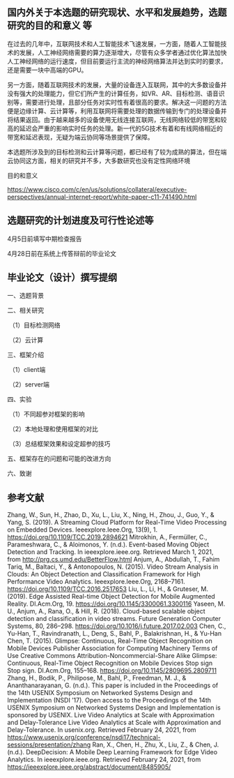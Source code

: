 ## 国内外关于本选题的研究现状、水平和发展趋势，选题研究的目的和意义 等

在过去的几年中，互联网技术和人工智能技术飞速发展，一方面，随着人工智能技术的发展，人工神经网络需要的算力逐渐增大，尽管有众多学者通过优化算法加快人工神经网络的运行速度，但目前要运行主流的神经网络算法并达到实时的要求，还是需要一块中高端的GPU。

另一方面，随着互联网技术的发展，大量的设备连入互联网，其中的大多数设备并没有强大的处理能力，但它们所产生的计算任务，如VR、AR、目标检测、语音识别等，需要进行处理，且部分任务对实时性有着很高的要求。解决这一问题的方法便是边缘计算、云计算等，利用互联网将需要处理的数据传输到专门的处理设备并将结果返回。由于越来越多的设备使用无线连接互联网，无线网络较低的带宽和较高的延迟会严重的影响实时任务的处理。新一代的5G技术有着和有线网络相近的带宽和延迟表现，无疑为端云协同等场景提供了保障。

本选题所涉及到的目标检测和云计算等问题，都已经有了较为成熟的算法，但在端云协同这方面，相关的研究并不多，大多数研究也没有定性网络环境

目的和意义

https://www.cisco.com/c/en/us/solutions/collateral/executive-perspectives/annual-internet-report/white-paper-c11-741490.html



## 选题研究的计划进度及可行性论述等 



4月5日前填写中期检查报告

4月28日前在系统上传答辩前的毕业论文

## 毕业论文（设计）撰写提纲 

一、选题背景

二、相关研究

​    （1）目标检测网络

​    （2）云计算

三、框架介绍

​    （1）client端

​    （2）server端

四、实验

​    （1）不同超参对框架的影响

​    （2）本地处理和使用框架的对比

​    （3）总结框架效果和设定超参的技巧

五、框架存在的问题和可能的改进方向

六、致谢

## 参考文献 

Zhang, W., Sun, H., Zhao, D., Xu, L., Liu, X., Ning, H., Zhou, J., Guo, Y., & Yang, S. (2019). A Streaming Cloud Platform for Real-Time Video Processing on Embedded Devices. Ieeexplore.Ieee.Org, 13(9), 1. https://doi.org/10.1109/TCC.2019.2894621
Mitrokhin, A., Fermüller, C., Parameshwara, C., & Aloimonos, Y. (n.d.). Event-based Moving Object Detection and Tracking. In ieeexplore.ieee.org. Retrieved March 1, 2021, from http://prg.cs.umd.edu/BetterFlow.html
Anjum, A., Abdullah, T., Fahim Tariq, M., Baltaci, Y., & Antonopoulos, N. (2015). Video Stream Analysis in Clouds: An Object Detection and Classification Framework for High Performance Video Analytics. Ieeexplore.Ieee.Org, 2168–7161. https://doi.org/10.1109/TCC.2016.2517653
Liu, L., Li, H., & Gruteser, M. (2019). Edge Assisted Real-time Object Detection for Mobile Augmented Reality. Dl.Acm.Org, 19. https://doi.org/10.1145/3300061.3300116
Yaseen, M. U., Anjum, A., Rana, O., & Hill, R. (2018). Cloud-based scalable object detection and classification in video streams. Future Generation Computer Systems, 80, 286–298. https://doi.org/10.1016/j.future.2017.02.003
Chen, C., Yu-Han, T., Ravindranath, L., Deng, S., Bahl, P., Balakrishnan, H., & Yu-Han Chen, T. (2015). Glimpse: Continuous, Real-Time Object Recognition on Mobile Devices Publisher Association for Computing Machinery Terms of Use Creative Commons Attribution-Noncommercial-Share Alike Glimpse: Continuous, Real-Time Object Recognition on Mobile Devices Stop sign Stop sign. Dl.Acm.Org, 155–168. https://doi.org/10.1145/2809695.2809711
Zhang, H., Bodik, P., Philipose, M., Bahl, P., Freedman, M. J., & Ananthanarayanan, G. (n.d.). This paper is included in the Proceedings of the 14th USENIX Symposium on Networked Systems Design and Implementation (NSDI ’17). Open access to the Proceedings of the 14th USENIX Symposium on Networked Systems Design and Implementation is sponsored by USENIX. Live Video Analytics at Scale with Approximation and Delay-Tolerance Live Video Analytics at Scale with Approximation and Delay-Tolerance. In usenix.org. Retrieved February 24, 2021, from https://www.usenix.org/conference/nsdi17/technical-sessions/presentation/zhang
Ran, X., Chen, H., Zhu, X., Liu, Z., & Chen, J. (n.d.). DeepDecision: A Mobile Deep Learning Framework for Edge Video Analytics. In ieeexplore.ieee.org. Retrieved February 24, 2021, from https://ieeexplore.ieee.org/abstract/document/8485905/